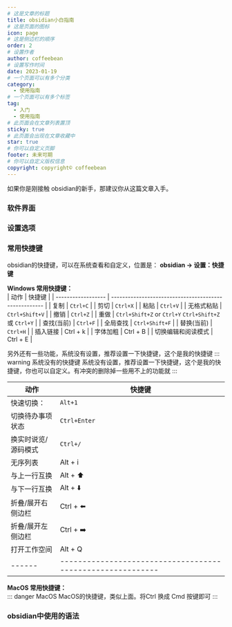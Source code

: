 ```yaml
---
# 这是文章的标题
title: obsidian小白指南
# 这是页面的图标
icon: page
# 这是侧边栏的顺序
order: 2
# 设置作者
author: coffeebean
# 设置写作时间
date: 2023-01-19
# 一个页面可以有多个分类
category:
  - 使用指南
# 一个页面可以有多个标签
tag:
  - 入门
  - 使用指南
# 此页面会在文章列表置顶
sticky: true
# 此页面会出现在文章收藏中
star: true
# 你可以自定义页脚
footer: 未来可期
# 你可以自定义版权信息
copyright: copyright© coffeebean
---
```

如果你是刚接触 obsidian的新手，那建议你从这篇文章入手。

### 软件界面
### 设置选项
### 常用快捷键
obsidian的快捷键，可以在系统查看和自定义，位置是： **obsidian → 设置：快捷键**

**Windows 常用快捷键：**    
| 动作               | 快捷键                                                |
| ------------------ | ----------------------------------------------------- |
| 复制               | `Ctrl+C`                                              |
| 剪切               | `Ctrl+X`                                              |
| 粘贴               | `Ctrl+V`                                              |
| 无格式粘贴         | `Ctrl+Shift+V`                                        |
| 撤销               | `Ctrl+Z`                                              |
| 重做               | `Ctrl+Shift+Z` or `Ctrl+Y` `Ctrl+Shift+Z` 或 `Ctrl+Y` |
| 查找(当前)         | `Ctrl+F`                                              |
| 全局查找           | `Ctrl+Shift+F`                                        |
| 替换(当前)         | `Ctrl+H`                                              |
| 插入链接           | Ctrl + k                                              |
| 字体加粗           | Ctrl + B                                              |
| 切换编辑和阅读模式 | Ctrl + E                                              |



另外还有一些功能，系统没有设置，推荐设置一下快捷键，这个是我的快捷键
::: warning 系统没有的快捷键
系统没有设置，推荐设置一下快捷键，这个是我的快捷键，你也可以自定义。有冲突的删除掉一些用不上的功能就
:::

| 动作                | 快捷键       |
| ------------------- | ------------ |
| 快速切换：          | `Alt+1`      |
| 切换待办事项状态    | `Ctrl+Enter` |
| 换实时说览/源码模式 | `Ctrl+/`     |
| 无序列表            | Alt + i      |
| 与上一行互换        | Alt + ⬆️      |
| 与下一行互换        | Alt + ⬇️      |
| 折叠/展开右侧边栏   | Ctrl + ⬅️     |
| 折叠/展开左侧边栏   | Ctrl + ➡️     |
| 打开工作空间        | Alt + Q    |
| ------        | ----------------------------------------------------------  |





**MacOS 常用快捷键：**  
::: danger MacOS
MacOS的快捷键，类似上面。将Ctrl 换成 Cmd 按键即可
:::


### obsidian中使用的语法
